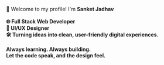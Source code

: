 👋 Welcome to my profile! 
 I'm <b>Sanket Jadhav<b>
<br>
<br>
🌐 Full Stack Web Developer<br>
🎨 UI/UX Designer<br>
🛠 Turning ideas into clean, user-friendly digital experiences.<br>
<br>
Always learning. Always building.<br>
Let the code speak, and the design feel.<br>
<br>
